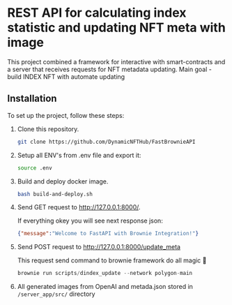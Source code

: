 # REST API for calculating index statistic and updating NFT meta with image

This project combined a framework for interactive with smart-contracts and a server that receives requests for NFT metadata updating. Main goal - build INDEX NFT with automate updating


## Installation

To set up the project, follow these steps:

1. Clone this repository.
   ```bash
   git clone https://github.com/DynamicNFTHub/FastBrownieAPI
   ```
2. Setup all ENV's from .env file and export it:

   ```bash
   source .env
   ```
3. Build and deploy docker image.
   ```bash
   bash build-and-deploy.sh
   ```
4. Send GET request to http://127.0.0.1:8000/.

    If everything okey you will see next response json:

   ```json
   {"message":"Welcome to FastAPI with Brownie Integration!"}
   ```
5. Send POST request to http://127.0.0.1:8000/update_meta

   This request send command to brownie framework do all magic 💫
   ```python
   brownie run scripts/dindex_update --network polygon-main
   ```

6. All generated images from OpenAI and metada.json stored in 
```/server_app/src/``` directory